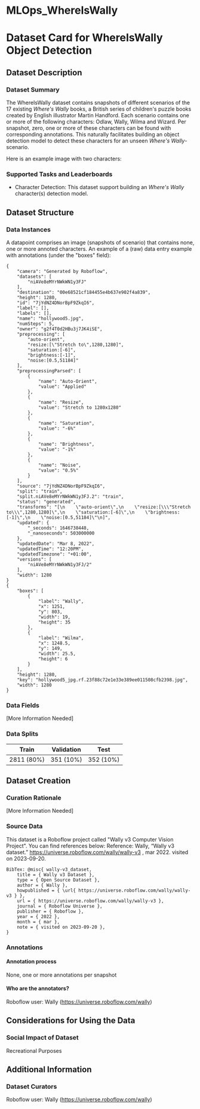 # MLOps_WhereIsWally

# Dataset Card for WhereIsWally Object Detection 

## Dataset Description

### Dataset Summary

The WhereIsWally dataset contains snapshots of different scenarios of the 17 existing *Where's Wally* books, a British series of children's puzzle books created by English illustrator Martin Handford. Each scenario contains one or more of the following characters: Odlaw, Wally, Wilma and Wizard. Per snapshot, zero, one or more of these characters can be found with corresponding annotations. This naturally facilitates building an object detection model to detect these characters for an unseen *Where's Wally*-scenario. 

Here is an example image with two characters:


### Supported Tasks and Leaderboards

* Character Detection: This dataset support building an *Where's Wally* character(s) detection model. 

## Dataset Structure

### Data Instances

A datapoint comprises an image (snapshots of scenario) that contains none, one or more annoted characters. 
An example of a (raw) data entry example with annotations (under the "boxes" field):
```
{
    "camera": "Generated by Roboflow",
    "datasets": [
        "niAVe8eMYrNWkWN1y3FJ"
    ],
    "destination": "00e68521cf184455e4b637e902f4a839",
    "height": 1280,
    "id": "7jYdNZ4DNorBpF9ZkqI6",
    "label": [],
    "labels": [],
    "name": "hollywood5.jpg",
    "numSteps": 5,
    "owner": "g2f4T0d2HBu3j7JK4iSE",
    "preprocessing": [
        "auto-orient",
        "resize:[\"Stretch to\",1280,1280]",
        "saturation:[-6]",
        "brightness:[-1]",
        "noise:[0.5,51184]"
    ],
    "preprocessingParsed": [
        {
            "name": "Auto-Orient",
            "value": "Applied"
        },
        {
            "name": "Resize",
            "value": "Stretch to 1280x1280"
        },
        {
            "name": "Saturation",
            "value": "-6%"
        },
        {
            "name": "Brightness",
            "value": "-1%"
        },
        {
            "name": "Noise",
            "value": "0.5%"
        }
    ],
    "source": "7jYdNZ4DNorBpF9ZkqI6",
    "split": "train",
    "split.niAVe8eMYrNWkWN1y3FJ.2": "train",
    "status": "generated",
    "transforms": "[\n    \"auto-orient\",\n    \"resize:[\\\"Stretch to\\\",1280,1280]\",\n    \"saturation:[-6]\",\n    \"brightness:[-1]\",\n    \"noise:[0.5,51184]\"\n]",
    "updated": {
        "_seconds": 1646738448,
        "_nanoseconds": 503000000
    },
    "updatedDate": "Mar 8, 2022",
    "updatedTime": "12:20PM",
    "updatedTimezone": "+01:00",
    "versions": [
        "niAVe8eMYrNWkWN1y3FJ/2"
    ],
    "width": 1280
}
{
    "boxes": [
        {
            "label": "Wally",
            "x": 1251,
            "y": 803,
            "width": 19,
            "height": 35
        },
        {
            "label": "Wilma",
            "x": 1248.5,
            "y": 149,
            "width": 25.5,
            "height": 6
        }
    ],
    "height": 1280,
    "key": "hollywood5_jpg.rf.23f88c72e1e33e389ee011508cfb2398.jpg",
    "width": 1280
}
``` 

### Data Fields

[More Information Needed]

### Data Splits

|    Train    | Validation |    Test    |
| ----------- | ---------- | ---------- |
| 2811 (80%)  | 351 (10%)  | 352 (10%)  |

## Dataset Creation

### Curation Rationale

[More Information Needed]

### Source Data

This dataset is a Roboflow project called "Wally v3 Computer Vision Project". You can find references below:
Reference: Wally, “Wally v3 dataset.” https://universe.roboflow.com/wally/wally-v3 ,
mar 2022. visited on 2023-09-20.

```
BibTex: @misc{ wally-v3_dataset,
    title = { Wally v3 Dataset },
    type = { Open Source Dataset },
    author = { Wally },
    howpublished = { \url{ https://universe.roboflow.com/wally/wally-v3 } },
    url = { https://universe.roboflow.com/wally/wally-v3 },
    journal = { Roboflow Universe },
    publisher = { Roboflow },
    year = { 2022 },
    month = { mar },
    note = { visited on 2023-09-20 },
}
```

### Annotations

#### Annotation process

None, one or more annotations per snapshot

#### Who are the annotators?

Roboflow user: Wally (https://universe.roboflow.com/wally)

## Considerations for Using the Data

### Social Impact of Dataset

Recreational Purposes

## Additional Information

### Dataset Curators

Roboflow user: Wally (https://universe.roboflow.com/wally)
